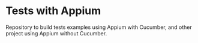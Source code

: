# Tests with Appium 
Repository to build tests examples using Appium with Cucumber, and other project using Appium without Cucumber.
